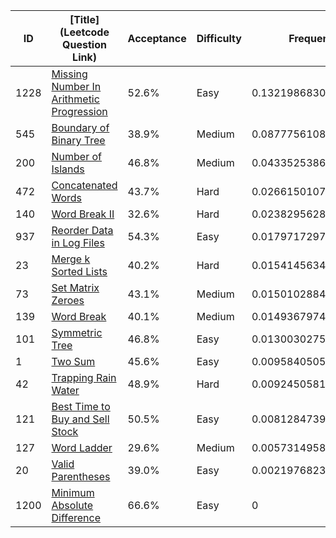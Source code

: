 |ID|[Title](Leetcode Question Link)|Acceptance|Difficulty|Frequency|
|----|-----|----|---|---|
|1228|[Missing Number In Arithmetic Progression]( https://leetcode.com/problems/missing-number-in-arithmetic-progression)|52.6%|Easy|0.13219868307194554|
|545|[Boundary of Binary Tree]( https://leetcode.com/problems/boundary-of-binary-tree)|38.9%|Medium|0.0877756108823857|
|200|[Number of Islands]( https://leetcode.com/problems/number-of-islands)|46.8%|Medium|0.04335253869282585|
|472|[Concatenated Words]( https://leetcode.com/problems/concatenated-words)|43.7%|Hard|0.026615010757229714|
|140|[Word Break II]( https://leetcode.com/problems/word-break-ii)|32.6%|Hard|0.023829562832983903|
|937|[Reorder Data in Log Files]( https://leetcode.com/problems/reorder-data-in-log-files)|54.3%|Easy|0.017971729704467775|
|23|[Merge k Sorted Lists]( https://leetcode.com/problems/merge-k-sorted-lists)|40.2%|Hard|0.015414563401186755|
|73|[Set Matrix Zeroes]( https://leetcode.com/problems/set-matrix-zeroes)|43.1%|Medium|0.015010288493889185|
|139|[Word Break]( https://leetcode.com/problems/word-break)|40.1%|Medium|0.014936797494510552|
|101|[Symmetric Tree]( https://leetcode.com/problems/symmetric-tree)|46.8%|Easy|0.013003027580387157|
|1|[Two Sum]( https://leetcode.com/problems/two-sum)|45.6%|Easy|0.009584050515388142|
|42|[Trapping Rain Water]( https://leetcode.com/problems/trapping-rain-water)|48.9%|Hard|0.009245058144051103|
|121|[Best Time to Buy and Sell Stock]( https://leetcode.com/problems/best-time-to-buy-and-sell-stock)|50.5%|Easy|0.008128473936202515|
|127|[Word Ladder]( https://leetcode.com/problems/word-ladder)|29.6%|Medium|0.005731495844689608|
|20|[Valid Parentheses]( https://leetcode.com/problems/valid-parentheses)|39.0%|Easy|0.002197682330605871|
|1200|[Minimum Absolute Difference]( https://leetcode.com/problems/minimum-absolute-difference)|66.6%|Easy|0|
